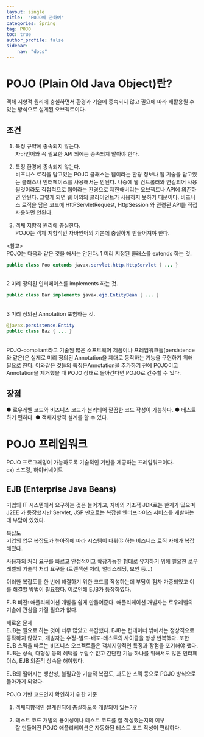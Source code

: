 ```yaml
---
layout: single
title:  "POJO에 관하여"
categories: Spring
tag: POJO
toc: true
author_profile: false
sidebar:
    nav: "docs"
---
```


# POJO (Plain Old Java Object)란?

객체 지향적 원리에 충실하면서 환경과 기술에 종속되지 않고 필요에 따라 재활용될 수 있는 방식으로 설계된 오브젝트이다.

## 조건

1) 특정 규약에 종속되지 않는다.<br>
자바언어와 꼭 필요한 API 외에는 종속되지 말아야 한다.

2) 특정 환경에 종속되지 않는다.<br>
비즈니스 로직을 담고있는 POJO 클래스는 웹이라는 환경 정보나 웹 기술을 담고있는 클래스나 인터페이스를 사용해서는 안된다. 나중에 웹 컨트롤러와 연걸되어 사용될것이라도 직접적으로 웹이라는 환경으로 제한해버리는 오브젝트나 API에 의존하면 안된다. 그렇게 되면 웹 이외의 클라이언트가 사용하지 못하기 때문이다.
비즈니스 로직을 담은 코드에 HttPServletRequest, HttpSession 와 관련된 API를 직접 사용하면 안된다.

3) 객체 지향적 원리에 충실한다.<br>
POJO는 객체 지향적인 자바언어의 기본에 충실하게 만들어져야 한다. <br>

<참고> <br>
POJO는 다음과 같은 것을 해서는 안된다.
1 미리 지정된 클래스를 extends 하는 것.<br>

```java
public class Foo extends javax.servlet.http.HttpServlet { ... }
```
<br>
2 미리 정의된 인터페이스를 implements 하는 것.<br>

```java
public class Bar implements javax.ejb.EntityBean { ... }
```
<br>
3 미리 정의된 Annotation 포함하는 것.<br>

```java
@javax.persistence.Entity
public class Baz { ... }
```
<br>
POJO-compliant라고 기술된 많은 소프트웨어 제품이나 프레임워크들(persistence와 같은)은 실제로 미리 정의된 Annotation을 제대로 동작하는 기능을 구현하기 위해 필요로 한다.
이와같은 것들의 특징은Annotation을 추가하기 전에 POJO이고 Annotation을 제거했을 때 POJO 상태로 돌아간다면 POJO로 간주할 수 있다.

## 장점

● 로우레벨 코드와 비즈니스 코드가 분리되어 깔끔한 코드 작성이 가능하다.
● 테스트하기 편하다.
● 객체지향적 설계를 할 수 있다.

# POJO 프레임워크

POJO 프로그래밍이 가능하도록 기술적인 기반을 제공하는 프레임워크이다. <br>
ex) 스프링, 하이버네이트

## EJB (Enterprise Java Beans)

기업의 IT 시스템에서 요구하는 것은 늘어가고, 자바의 기초적 JDK로는 한계가 있으며 J2EE 가 등장했지만 Servlet, JSP 만으로는 복잡한 엔터프라이즈 서비스를 개발하는데 부담이 있었다.

복잡도 <br>
기업의 업무 복잡도가 높아짐에 따라 시스템이 다뤄야 하는 비즈니스 로직 자체가 복잡해졌다.

사용자의 처리 요구를 빠르고 안정적이고 확장가능한 형태로 유지하기 위해 필요한 로우레벨의 기술적 처리 요구들 (트랜잭션 처리, 멀티스레딩, 보안 등...)

이러한 복잡도를 한 번에 해결하기 위한 코드를 작성하는데 부담이 점차 가중되었고 이를 해결할 방법이 필요했다. 이로인해 EJB가 등장하였다.

EJB 비전: 애플리케이션 개발을 쉽게 만들어준다. 애플리케이션 개발자는 로우레벨의 기술에 관심을 가질 필요가 없다. 

새로운 문제<br>
EJB는 필요로 하는 것이 너무 많았고 복잡했다. EJB는 컨테이너 밖에서는 정상적으로 동작하지 않았고, 개발자는 수정-빌드-배포-테스트의 사이클을 항상 반복했다. 또한 EJB 스펙을 따르는 비즈니스 오브젝트들은 객체지향적인 특징과 장점을 포기해야 했다. EJB는 상속, 다형성 등의 혜택을 누릴수 없고 간단한 기능 하나를 위해서도 많은 인터페이스, EJB 의존적 상속을 해야했다.

EJB의 떨어지는 생산성, 불필요한 기술적 복잡도, 과도한 스펙 등으로 POJO 방식으로 돌아가게 되었다.

POJO 기반 코드인지 확인하기 위한 기준
1) 객체지향적인 설계원칙에 충실하도록 개발되어 있는가?<br>

2) 테스트 코드 개발의 용이성이나 테스트 코드를 잘 작성했는지의 여부<br>
잘 만들어진 POJO 애플리케이션은 자동화된 테스트 코드 작성이 편리하다.
